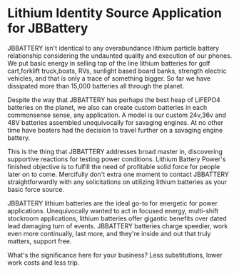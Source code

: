 # Lithium Identity Source Application for JBBattery

JBBATTERY isn't identical to any overabundance lithium particle battery relationship considering the undaunted quality and execution of our phones. We put basic energy in selling top of the line lithium batteries for golf cart,forklift truck,boats, RVs, sunlight based board banks, strength electric vehicles, and that is only a trace of something bigger. So far we have dissipated more than 15,000 batteries all through the planet. 

Despite the way that JBBATTERY has perhaps the best heap of LiFEPO4 batteries on the planet, we also can create custom batteries in each commonsense sense, any application. A model is our custom 24v,36v and 48V batteries assembled unequivocally for savaging engines. At no other time have boaters had the decision to travel further on a savaging engine battery. 

This is the thing that JBBATTERY addresses broad master in, discovering supportive reactions for testing power conditions. Lithium Battery Power's finished objective is to fulfill the need of profitable solid force for people later on to come. Mercifully don't extra one moment to contact JBBATTERY straightforwardly with any solicitations on utilizing lithium batteries as your basic force source. 

JBBATTERY lithium batteries are the ideal go-to for energetic for power applications. Unequivocally wanted to act in focused energy, multi-shift stockroom applications, lithium batteries offer gigantic benefits over dated lead damaging turn of events. JBBATTERY batteries charge speedier, work even more continually, last more, and they're inside and out that truly matters, support free. 

What's the significance here for your business? Less substitutions, lower work costs and less trip.
